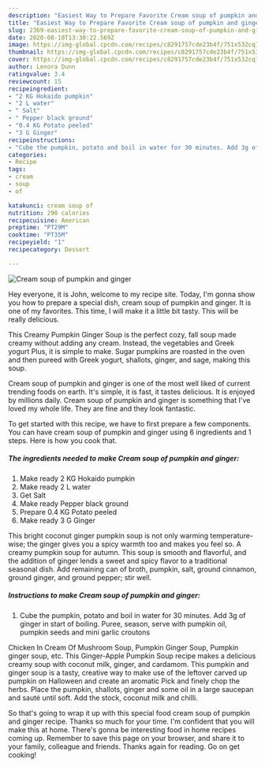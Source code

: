 ```yaml
---
description: "Easiest Way to Prepare Favorite Cream soup of pumpkin and ginger"
title: "Easiest Way to Prepare Favorite Cream soup of pumpkin and ginger"
slug: 2369-easiest-way-to-prepare-favorite-cream-soup-of-pumpkin-and-ginger
date: 2020-08-10T13:30:22.569Z
image: https://img-global.cpcdn.com/recipes/c8291757cde23b4f/751x532cq70/cream-soup-of-pumpkin-and-ginger-recipe-main-photo.jpg
thumbnail: https://img-global.cpcdn.com/recipes/c8291757cde23b4f/751x532cq70/cream-soup-of-pumpkin-and-ginger-recipe-main-photo.jpg
cover: https://img-global.cpcdn.com/recipes/c8291757cde23b4f/751x532cq70/cream-soup-of-pumpkin-and-ginger-recipe-main-photo.jpg
author: Lenora Dunn
ratingvalue: 3.4
reviewcount: 15
recipeingredient:
- "2 KG Hokaido pumpkin"
- "2 L water"
- " Salt"
- " Pepper black ground"
- "0.4 KG Potato peeled"
- "3 G Ginger"
recipeinstructions:
- "Cube the pumpkin, potato and boil in water for 30 minutes. Add 3g of ginger in start of boiling. Puree, season, serve with pumpkin oil, pumpkin seeds and mini garlic croutons"
categories:
- Recipe
tags:
- cream
- soup
- of

katakunci: cream soup of 
nutrition: 290 calories
recipecuisine: American
preptime: "PT29M"
cooktime: "PT35M"
recipeyield: "1"
recipecategory: Dessert

---
```



![Cream soup of pumpkin and ginger](https://img-global.cpcdn.com/recipes/c8291757cde23b4f/751x532cq70/cream-soup-of-pumpkin-and-ginger-recipe-main-photo.jpg)

Hey everyone, it is John, welcome to my recipe site. Today, I'm gonna show you how to prepare a special dish, cream soup of pumpkin and ginger. It is one of my favorites. This time, I will make it a little bit tasty. This will be really delicious.

This Creamy Pumpkin Ginger Soup is the perfect cozy, fall soup made creamy without adding any cream. Instead, the vegetables and Greek yogurt Plus, it is simple to make. Sugar pumpkins are roasted in the oven and then pureed with Greek yogurt, shallots, ginger, and sage, making this soup.

Cream soup of pumpkin and ginger is one of the most well liked of current trending foods on earth. It's simple, it is fast, it tastes delicious. It is enjoyed by millions daily. Cream soup of pumpkin and ginger is something that I've loved my whole life. They are fine and they look fantastic.


To get started with this recipe, we have to first prepare a few components. You can have cream soup of pumpkin and ginger using 6 ingredients and 1 steps. Here is how you cook that.

<!--inarticleads1-->

##### The ingredients needed to make Cream soup of pumpkin and ginger:

1. Make ready 2 KG Hokaido pumpkin
1. Make ready 2 L water
1. Get  Salt
1. Make ready  Pepper black ground
1. Prepare 0.4 KG Potato peeled
1. Make ready 3 G Ginger


This bright coconut ginger pumpkin soup is not only warming temperature-wise; the ginger gives you a spicy warmth too and makes you feel so. A creamy pumpkin soup for autumn. This soup is smooth and flavorful, and the addition of ginger lends a sweet and spicy flavor to a traditional seasonal dish. Add remaining can of broth, pumpkin, salt, ground cinnamon, ground ginger, and ground pepper; stir well. 

<!--inarticleads2-->

##### Instructions to make Cream soup of pumpkin and ginger:

1. Cube the pumpkin, potato and boil in water for 30 minutes. Add 3g of ginger in start of boiling. Puree, season, serve with pumpkin oil, pumpkin seeds and mini garlic croutons


Chicken In Cream Of Mushroom Soup, Pumpkin Ginger Soup, Pumpkin ginger soup, etc. This Ginger-Apple Pumpkin Soup recipe makes a delicious creamy soup with coconut milk, ginger, and cardamom. This pumpkin and ginger soup is a tasty, creative way to make use of the leftover carved up pumpkin on Halloween and create an aromatic Pick and finely chop the herbs. Place the pumpkin, shallots, ginger and some oil in a large saucepan and sauté until soft. Add the stock, coconut milk and chilli. 

So that's going to wrap it up with this special food cream soup of pumpkin and ginger recipe. Thanks so much for your time. I'm confident that you will make this at home. There's gonna be interesting food in home recipes coming up. Remember to save this page on your browser, and share it to your family, colleague and friends. Thanks again for reading. Go on get cooking!
